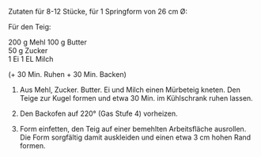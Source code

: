 
  
Zutaten für 8-12 Stücke, für 1 Springform von 26 cm Ø:  
  
Für den Teig:  
  
200 g Mehl 100 g Butter    
50 g Zucker  
1 Ei
1 EL Milch  
  
  
(+ 30 Min. Ruhen + 30 Min. Backen)  
  
1) Aus Mehl, Zucker. Butter. Ei und Milch einen Mürbeteig kneten. Den Teige zur Kugel formen und etwa 30 Min. im Kühlschrank ruhen lassen.  
  
  
2) Den Backofen auf 220° (Gas Stufe 4) vorheizen.  
  
3) Form einfetten, den Teig auf einer bemehlten Arbeitsfläche ausrollen. Die Form sorgfältig damit auskleiden und einen etwa 3 cm hohen Rand formen. 
